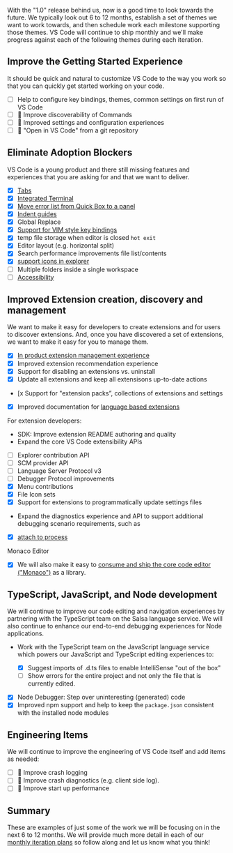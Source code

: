 With the "1.0" release behind us, now is a good time to look towards the future. We typically look out 6 to 12 months, establish a set of themes we want to work towards, and then schedule work each milestone supporting those themes. VS Code will continue to ship monthly and we'll make progress against each of the following themes during each iteration.

## Improve the Getting Started Experience

It should be quick and natural to customize VS Code to the way you work so that you can quickly get started working on your code.

* [ ] Help to configure key bindings, themes, common settings on first run of VS Code
* [ ] :runner: Improve discoverability of Commands
* [ ] :runner: Improved settings and configuration experiences
* [ ] :runner: "Open in VS Code" from a git repository

## Eliminate Adoption Blockers

VS Code is a young product and there still missing features and experiences that you are asking for and that we want to deliver.

* [x] [Tabs](https://github.com/Microsoft/vscode/issues/224)
* [x] [Integrated Terminal](https://github.com/Microsoft/vscode/issues/143)
* [x] [Move error list from Quick Box to a panel](https://github.com/Microsoft/vscode/issues/6679)
* [x] [Indent guides](https://github.com/Microsoft/vscode/issues/2192)
* [x] Global Replace
* [x] [Support for VIM style key bindings](https://github.com/Microsoft/vscode/issues/3600)
* [x] temp file storage when editor is closed `hot exit`
* [x] Editor layout (e.g. horizontal split)
* [x] Search performance improvements file list/contents
* [x] [support icons in explorer](https://github.com/Microsoft/vscode/issues/211)
* [ ] Multiple folders inside a single workspace
* [ ] [Accessibility](https://github.com/Microsoft/vscode/issues/6583) 

## Improved Extension creation, discovery and management

We want to make it easy for developers to create extensions and for users to discover extensions. And, once you have discovered a set of extensions, we want to make it easy for you to manage them.

* [x] [In product extension management experience](https://github.com/Microsoft/vscode/issues/637)
* [x] Improved extension recommendation experience
* [x] Support for disabling an extensions vs. uninstall
* [x] Update all extensions and keep all extensisons up-to-date actions
* [x Support for "extension packs”, collections of extensions and settings
* [x] Improved documentation for [language based extensions](http://code.visualstudio.com/docs/extensions/language-support)

For extension developers:

* SDK: Improve extension README authoring and quality
* Expand the core VS Code extensibility APIs
 - [ ] Explorer contribution API
 - [ ] SCM provider API
 - [ ] Language Server Protocol v3
 - [ ] Debugger Protocol improvements 
 - [x] Menu contributions
 - [x] File Icon sets
 - [x] Support for extensions to programmatically update settings files
* Expand the diagnostics experience and API to support additional debugging scenario requirements, such as
 - [x] [attach to process](https://github.com/Microsoft/vscode/issues/6569)

Monaco Editor
- [x] We will also make it easy to [consume and ship the core code editor ("Monaco")](https://github.com/Microsoft/vscode/issues/446) as a library.

## TypeScript, JavaScript, and Node development

We will continue to improve our code editing and navigation experiences by partnering with the TypeScript team on the Salsa language service. We will also continue to enhance our end-to-end debugging experiences for Node applications.

* Work with the TypeScript team on the JavaScript language service which powers our JavaScript and TypeScript editing experiences to:

  * [x] Suggest imports of .d.ts files to enable IntelliSense "out of the box"
  * [ ] Show errors for the entire project and not only the file that is currently edited.

* [x] Node Debugger: Step over uninteresting (generated) code
* [x] Improved npm support and help to keep the `package.json` consistent with the installed node modules

## Engineering Items

We will continue to improve the engineering of VS Code itself and add items as needed:
* [ ] :runner: Improve crash logging
* [ ] :runner: Improve crash diagnostics (e.g. client side log).
* [ ] :runner: Improve start up performance

## Summary

These are examples of just some of the work we will be focusing on in the next 6 to 12 months. We will provide much more detail in each of our [monthly iteration plans](https://github.com/Microsoft/vscode/wiki/Iteration-Plans) so follow along and let us know what you think!
